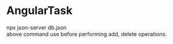# AngularTask

npx json-server db.json  
above command use before performing add, delete operations.
